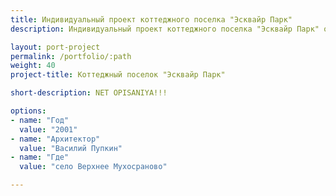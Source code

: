 ```yaml
---
title: Индивидуальный проект коттеджного поселка "Эсквайр Парк"
description: Индивидуальный проект коттеджного поселка "Эсквайр Парк" от архитектурного бюро А510. Индивидуальное проектирование на заказ.

layout: port-project
permalink: /portfolio/:path
weight: 40
project-title: Коттеджный поселок "Эсквайр Парк"

short-description: NET OPISANIYA!!!

options:
- name: "Год"
  value: "2001"
- name: "Архитектор"
  value: "Василий Пупкин"
- name: "Где"
  value: "село Верхнее Мухосраново"

---
```

